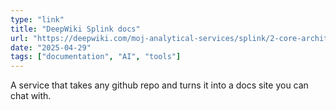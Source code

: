 ```yaml
---
type: "link"
title: "DeepWiki Splink docs"
url: "https://deepwiki.com/moj-analytical-services/splink/2-core-architecture"
date: "2025-04-29"
tags: ["documentation", "AI", "tools"]
---
```


A service that takes any github repo and turns it into a docs site you can chat with.
